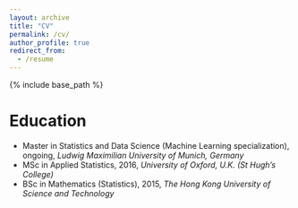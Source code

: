 ```yaml
---
layout: archive
title: "CV"
permalink: /cv/
author_profile: true
redirect_from:
  - /resume
---
```


{% include base_path %}

Education
======
* Master in Statistics and Data Science (Machine Learning specialization), ongoing, *Ludwig Maximilian University of Munich, Germany*
* MSc in Applied Statistics, 2016, *University of Oxford, U.K. (St Hugh’s College)*
* BSc in Mathematics (Statistics), 2015, *The Hong Kong University of Science and Technology*
